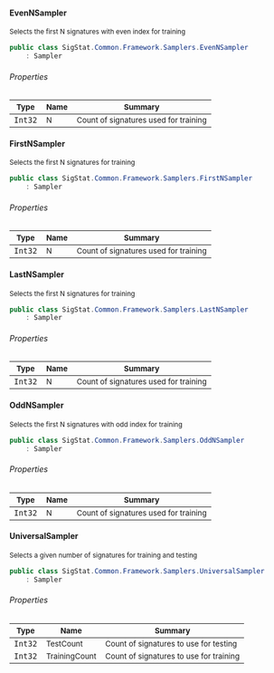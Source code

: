 #### EvenNSampler

<sub>Selects the first N signatures with even index for training</sub>
```csharp
public class SigStat.Common.Framework.Samplers.EvenNSampler
    : Sampler

```

###### Properties

| <sub>Type</sub> | <sub>Name</sub> | <sub>Summary</sub> | 
| --- | --- | --- | 
| `Int32` | <sub>N</sub> | <sub>Count of signatures used for training</sub> | 


#### FirstNSampler

<sub>Selects the first N signatures for training</sub>
```csharp
public class SigStat.Common.Framework.Samplers.FirstNSampler
    : Sampler

```

###### Properties

| <sub>Type</sub> | <sub>Name</sub> | <sub>Summary</sub> | 
| --- | --- | --- | 
| `Int32` | <sub>N</sub> | <sub>Count of signatures used for training</sub> | 


#### LastNSampler

<sub>Selects the first N signatures for training</sub>
```csharp
public class SigStat.Common.Framework.Samplers.LastNSampler
    : Sampler

```

###### Properties

| <sub>Type</sub> | <sub>Name</sub> | <sub>Summary</sub> | 
| --- | --- | --- | 
| `Int32` | <sub>N</sub> | <sub>Count of signatures used for training</sub> | 


#### OddNSampler

<sub>Selects the first N signatures with odd index for training</sub>
```csharp
public class SigStat.Common.Framework.Samplers.OddNSampler
    : Sampler

```

###### Properties

| <sub>Type</sub> | <sub>Name</sub> | <sub>Summary</sub> | 
| --- | --- | --- | 
| `Int32` | <sub>N</sub> | <sub>Count of signatures used for training</sub> | 


#### UniversalSampler

<sub>Selects a given number of signatures for training and testing</sub>
```csharp
public class SigStat.Common.Framework.Samplers.UniversalSampler
    : Sampler

```

###### Properties

| <sub>Type</sub> | <sub>Name</sub> | <sub>Summary</sub> | 
| --- | --- | --- | 
| `Int32` | <sub>TestCount</sub> | <sub>Count of signatures to use for testing</sub> | 
| `Int32` | <sub>TrainingCount</sub> | <sub>Count of signatures to use for training</sub> | 


